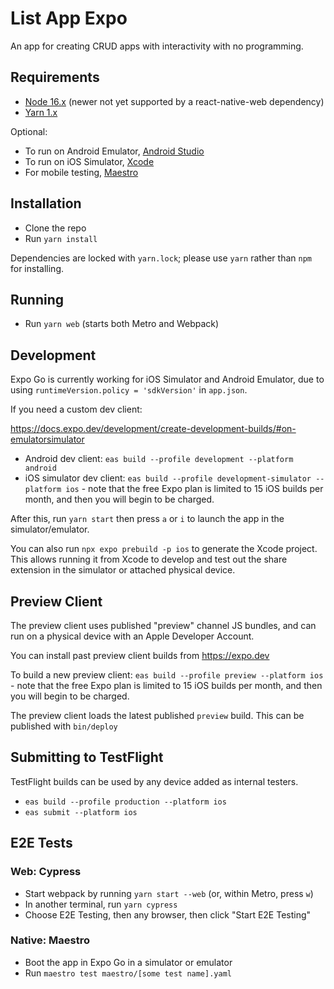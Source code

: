 # List App Expo

An app for creating CRUD apps with interactivity with no programming.

## Requirements

- [Node 16.x](https://nodejs.org) (newer not yet supported by a react-native-web dependency)
- [Yarn 1.x](https://classic.yarnpkg.com/lang/en/)

Optional:

- To run on Android Emulator, [Android Studio](https://developer.android.com/studio)
- To run on iOS Simulator, [Xcode](https://developer.apple.com/xcode/)
- For mobile testing, [Maestro](https://maestro.mobile.dev/getting-started/installing-maestro)

## Installation

- Clone the repo
- Run `yarn install`

Dependencies are locked with `yarn.lock`; please use `yarn` rather than `npm` for installing.

## Running

- Run `yarn web` (starts both Metro and Webpack)

## Development

Expo Go is currently working for iOS Simulator and Android Emulator, due to using `runtimeVersion.policy = 'sdkVersion'` in `app.json`.

If you need a custom dev client:

<https://docs.expo.dev/development/create-development-builds/#on-emulatorsimulator>

- Android dev client: `eas build --profile development --platform android`
- iOS simulator dev client: `eas build --profile development-simulator --platform ios` - note that the free Expo plan is limited to 15 iOS builds per month, and then you will begin to be charged.

After this, run `yarn start` then press `a` or `i` to launch the app in the simulator/emulator.

You can also run `npx expo prebuild -p ios` to generate the Xcode project. This allows running it from Xcode to develop and test out the share extension in the simulator or attached physical device.

## Preview Client

The preview client uses published "preview" channel JS bundles, and can run on a physical device with an Apple Developer Account.

You can install past preview client builds from https://expo.dev

To build a new preview client: `eas build --profile preview --platform ios` - note that the free Expo plan is limited to 15 iOS builds per month, and then you will begin to be charged.

The preview client loads the latest published `preview` build. This can be published with `bin/deploy`

## Submitting to TestFlight

TestFlight builds can be used by any device added as internal testers.

- `eas build --profile production --platform ios`
- `eas submit --platform ios`

## E2E Tests

### Web: Cypress

- Start webpack by running `yarn start --web` (or, within Metro, press `w`)
- In another terminal, run `yarn cypress`
- Choose E2E Testing, then any browser, then click "Start E2E Testing"

### Native: Maestro

- Boot the app in Expo Go in a simulator or emulator
- Run `maestro test maestro/[some test name].yaml`
